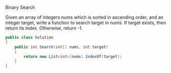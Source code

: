 Binary Search

Given an array of integers nums which is sorted in ascending order, and an integer target, write a function to search target in nums. If target exists, then return its index. Otherwise, return -1.

```csharp
public class Solution
{
    public int Search(int[] nums, int target)
    {
        return new List<int>(nums).IndexOf(target);
    }
}
